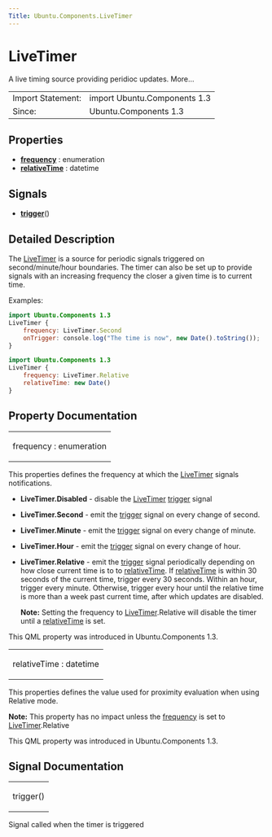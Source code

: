 ```yaml
---
Title: Ubuntu.Components.LiveTimer
---
```

        
LiveTimer
=========

<span class="subtitle"></span>
A live timing source providing peridioc updates. More...

|                   |                              |
|-------------------|------------------------------|
| Import Statement: | import Ubuntu.Components 1.3 |
| Since:            | Ubuntu.Components 1.3        |

<span id="properties"></span>
Properties
----------

-   ****[frequency](#frequency-prop)**** : enumeration
-   ****[relativeTime](#relativeTime-prop)**** : datetime

<span id="signals"></span>
Signals
-------

-   ****[trigger](#trigger-signal)****()

<span id="details"></span>
Detailed Description
--------------------

The [LiveTimer](index.html) is a source for periodic signals triggered on second/minute/hour boundaries. The timer can also be set up to provide signals with an increasing frequency the closer a given time is to current time.

Examples:

``` qml
import Ubuntu.Components 1.3
LiveTimer {
    frequency: LiveTimer.Second
    onTrigger: console.log("The time is now", new Date().toString());
}
```

``` qml
import Ubuntu.Components 1.3
LiveTimer {
    frequency: LiveTimer.Relative
    relativeTime: new Date()
}
```

Property Documentation
----------------------

<table>
<colgroup>
<col width="100%" />
</colgroup>
<tbody>
<tr class="odd">
<td><p><span id="frequency-prop"></span><span class="name">frequency</span> : <span class="type">enumeration</span></p></td>
</tr>
</tbody>
</table>

This properties defines the frequency at which the [LiveTimer](index.html) signals notifications.

-   **LiveTimer.Disabled** - disable the [LiveTimer](index.html) [trigger](#trigger-signal) signal
-   **LiveTimer.Second** - emit the [trigger](#trigger-signal) signal on every change of second.
-   **LiveTimer.Minute** - emit the [trigger](#trigger-signal) signal on every change of minute.
-   **LiveTimer.Hour** - emit the [trigger](#trigger-signal) signal on every change of hour.
-   **LiveTimer.Relative** - emit the [trigger](#trigger-signal) signal periodically depending on how close current time is to to [relativeTime](#relativeTime-prop). If [relativeTime](#relativeTime-prop) is within 30 seconds of the current time, trigger every 30 seconds. Within an hour, trigger every minute. Otherwise, trigger every hour until the relative time is more than a week past current time, after which updates are disabled.

    **Note:** Setting the frequency to [LiveTimer](index.html).Relative will disable the timer until a [relativeTime](#relativeTime-prop) is set.

This QML property was introduced in Ubuntu.Components 1.3.

<table>
<colgroup>
<col width="100%" />
</colgroup>
<tbody>
<tr class="odd">
<td><p><span id="relativeTime-prop"></span><span class="name">relativeTime</span> : <span class="type">datetime</span></p></td>
</tr>
</tbody>
</table>

This properties defines the value used for proximity evaluation when using Relative mode.

**Note:** This property has no impact unless the [frequency](#frequency-prop) is set to [LiveTimer](index.html).Relative

This QML property was introduced in Ubuntu.Components 1.3.

Signal Documentation
--------------------

<table>
<colgroup>
<col width="100%" />
</colgroup>
<tbody>
<tr class="odd">
<td><p><span id="trigger-signal"></span><span class="name">trigger</span>()</p></td>
</tr>
</tbody>
</table>

Signal called when the timer is triggered

